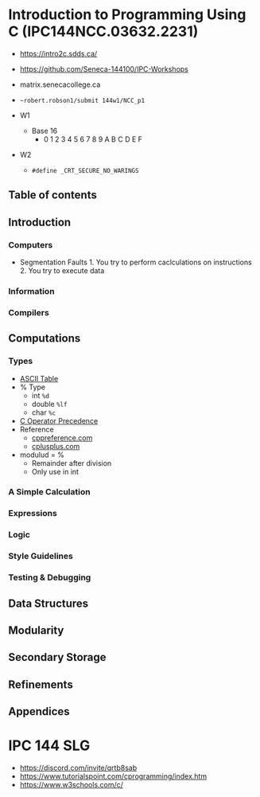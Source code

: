 # Introduction to Programming Using C (IPC144NCC.03632.2231)
- https://intro2c.sdds.ca/
- https://github.com/Seneca-144100/IPC-Workshops
- matrix.senecacollege.ca

- `~robert.robson1/submit 144w1/NCC_p1`

- W1
    - Base 16
        - 0 1 2 3 4 5 6 7 8 9 A B C D E F
- W2
    - `#define _CRT_SECURE_NO_WARINGS`    

## Table of contents
## Introduction
### Computers
- Segmentation Faults
        1. You try to  perform caclculations on instructions
        2. You try to execute data

### Information
### Compilers
## Computations
### Types
- [ASCII Table](https://www.asciitable.com/)
- % Type
    - int `%d`
    - double `%lf`
    - char `%c`
- [C Operator Precedence](https://en.cppreference.com/w/c/language/operator_precedence)
- Reference
    - [cppreference.com](https://en.cppreference.com/w/c)
    - [cplusplus.com](https://cplusplus.com/)
- modulud = %
    - Remainder after division
    - Only use in int

### A Simple Calculation
### Expressions
### Logic
### Style Guidelines
### Testing & Debugging
## Data Structures
## Modularity
## Secondary Storage
## Refinements
## Appendices


# IPC 144 SLG
- https://discord.com/invite/qrtb8sab
- https://www.tutorialspoint.com/cprogramming/index.htm
- https://www.w3schools.com/c/

